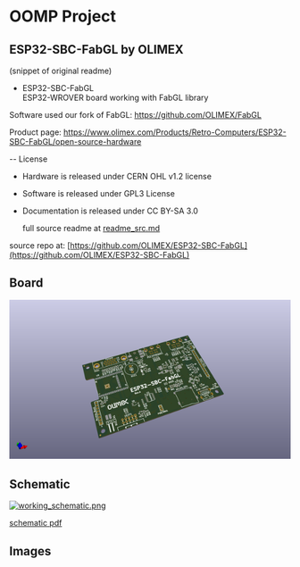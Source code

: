 # OOMP Project  
## ESP32-SBC-FabGL  by OLIMEX  
  
(snippet of original readme)  
  
- ESP32-SBC-FabGL  
ESP32-WROVER board working with FabGL library  
  
Software used our fork of FabGL: https://github.com/OLIMEX/FabGL  
  
Product page: https://www.olimex.com/Products/Retro-Computers/ESP32-SBC-FabGL/open-source-hardware  
  
-- License  
* Hardware is released under CERN OHL v1.2 license  
* Software is released under GPL3 License  
* Documentation is released under CC BY-SA 3.0  
  
  full source readme at [readme_src.md](readme_src.md)  
  
source repo at: [https://github.com/OLIMEX/ESP32-SBC-FabGL](https://github.com/OLIMEX/ESP32-SBC-FabGL)  
## Board  
  
[![working_3d.png](working_3d_600.png)](working_3d.png)  
## Schematic  
  
[![working_schematic.png](working_schematic_600.png)](working_schematic.png)  
  
[schematic pdf](working_schematic.pdf)  
## Images  
